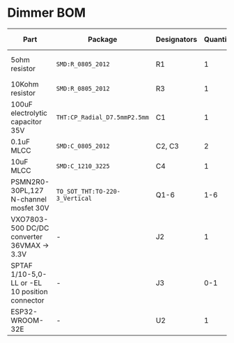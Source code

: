 # Dimmer BOM

| Part                                           | Package                        | Designators | Quantity | Detail                                            | Mouser Link                                                                                                                                        |
|------------------------------------------------|--------------------------------|-------------|----------|---------------------------------------------------|----------------------------------------------------------------------------------------------------------------------------------------------------|
| 5ohm resistor                                  | `SMD:R_0805_2012`              | R1          | 1        | Mutually exclusive with R2 and JP1                | [Mouser](https://www.mouser.fi/ProductDetail/Panasonic/ERJ-U06F5R10V?qs=sGAEpiMZZMvdGkrng054twq3eZrCFN89ROqYxg4tGOZ4nV7ppYecxQ%3D%3D)              |
| 10Kohm resistor                                | `SMD:R_0805_2012`              | R3          | 1        |                                                   | [Mouser](https://www.mouser.fi/ProductDetail/ROHM-Semiconductor/SFR10EZPJ103?qs=sGAEpiMZZMvdGkrng054t7z4BkURc4LzGmAbUMheZsInW9WM1sAqUw%3D%3D)      |
| 100uF electrolytic capacitor 35V               | `THT:CP_Radial_D7.5mmP2.5mm`   | C1          | 1        | Voltage rating must be greater than input voltage | [Mouser](https://www.mouser.fi/ProductDetail/Nichicon/UHV1V101MED?qs=gGQEDQw8dtuoIXsrKRqhYA%3D%3D)                                                 |
| 0.1uF MLCC                                     | `SMD:C_0805_2012`              | C2, C3      | 2        |                                                   | [Mouser](https://www.mouser.fi/ProductDetail/Samsung-Electro-Mechanics/CL21B104KBCNNWC?qs=sGAEpiMZZMvsSlwiRhF8qvCY8MbTG5UFB5KYEwRZGiY%3D)          |
| 10uF MLCC                                      | `SMD:C_1210_3225`              | C4          | 1        |                                                   | [Mouser](https://www.mouser.fi/ProductDetail/Samsung-Electro-Mechanics/CL32A106KAULNNE?qs=sGAEpiMZZMvsSlwiRhF8qvCY8MbTG5UFnTtqVC1wZts%3D)          |
| PSMN2R0-30PL,127 N-channel mosfet 30V          | `TO_SOT_THT:TO-220-3_Vertical` | Q1-6        | 1-6      | Voltage rating must be greater than input voltage | [Mouser](https://www.mouser.fi/ProductDetail/Nexperia/PSMN2R0-30PL127?qs=HnaUIVfgVjA%2FKafwq0%2FtuQ%3D%3D)                                         |
| VXO7803-500 DC/DC converter 36VMAX -> 3.3V     | -                              | J2          | 1        | 500mA is enough for the microcontroller           | [Mouser](https://www.mouser.fi/ProductDetail/CUI-Inc/VXO7803-500?qs=HXFqYaX1Q2yRMiJy6n36SQ%3D%3D)                                                  |
| SPTAF 1/10-5,0-LL or -EL 10 position connector | -                              | J3          | 0-1      | Wires can just be soldered to the pcb. Expensive  | [Mouser](https://www.mouser.fi/ProductDetail/Phoenix-Contact/1862495?qs=tlR8i4ZVbUei8C1X%2Fpz9ww%3D%3D)                                            |
| ESP32-WROOM-32E                                | -                              | U2          | 1        | Mutually exclusive with U1                        | [Mouser](https://www.mouser.fi/ProductDetail/Espressif-Systems/ESP32-WROOM-32EM113EH2800PH3Q0?qs=sGAEpiMZZMu3sxpa5v1qrl%2FYtpu2q02IVMmJKBwXLzE%3D) |


